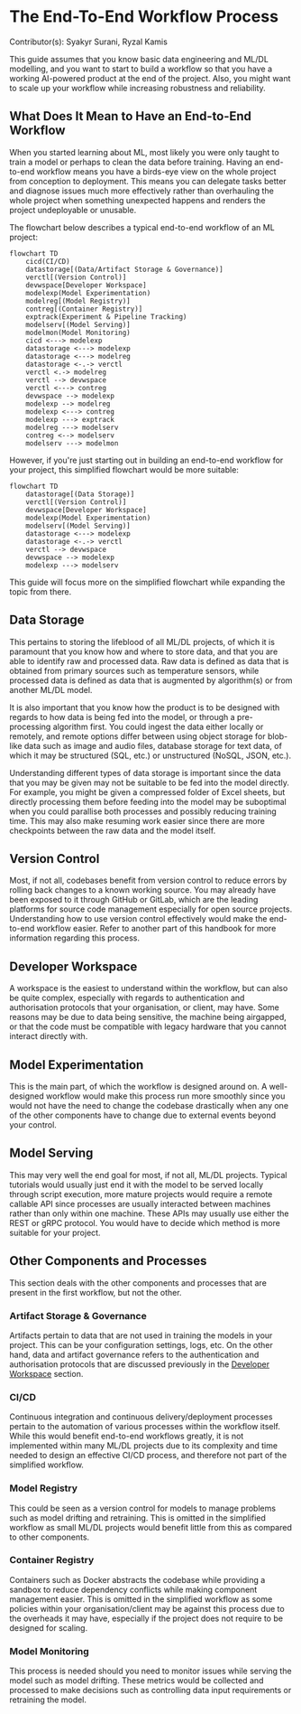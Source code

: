 # The End-To-End Workflow Process

Contributor(s): Syakyr Surani, Ryzal Kamis

This guide assumes that you know basic data engineering and ML/DL 
modelling, and you want to start to build a workflow so that you have
a working AI-powered product at the end of the project. Also, you might
want to scale up your workflow while increasing robustness and 
reliability.

## What Does It Mean to Have an End-to-End Workflow

When you started learning about ML, most likely you were only taught to
train a model or perhaps to clean the data before training. Having an
end-to-end workflow means you have a birds-eye view on the whole 
project from conception to deployment. This means you can delegate 
tasks better and diagnose issues much more effectively rather than 
overhauling the whole project when something unexpected happens and 
renders the project undeployable or unusable.

The flowchart below describes a typical end-to-end workflow of an ML
project:

```{mermaid}
flowchart TD
    cicd(CI/CD)
    datastorage[(Data/Artifact Storage & Governance)]
    verctl[(Version Control)]
    devwspace[Developer Workspace]
    modelexp(Model Experimentation)
    modelreg[(Model Registry)]
    contreg[(Container Registry)]
    exptrack(Experiment & Pipeline Tracking)
    modelserv[(Model Serving)]
    modelmon(Model Monitoring)
    cicd <---> modelexp
    datastorage <---> modelexp
    datastorage <---> modelreg
    datastorage <-.-> verctl
    verctl <.-> modelreg
    verctl --> devwspace
    verctl <---> contreg
    devwspace --> modelexp
    modelexp --> modelreg
    modelexp <---> contreg
    modelexp ---> exptrack
    modelreg ---> modelserv
    contreg <--> modelserv
    modelserv ---> modelmon
```

However, if you're just starting out in building an end-to-end workflow
for your project, this simplified flowchart would be more suitable:

```{mermaid}
flowchart TD
    datastorage[(Data Storage)]
    verctl[(Version Control)]
    devwspace[Developer Workspace]
    modelexp(Model Experimentation)
    modelserv[(Model Serving)]
    datastorage <---> modelexp
    datastorage <-.-> verctl
    verctl --> devwspace
    devwspace --> modelexp
    modelexp ---> modelserv
```

This guide will focus more on the simplified flowchart while expanding
the topic from there.

## Data Storage

This pertains to storing the lifeblood of all ML/DL projects, of which 
it is paramount that you know how and where to store data, and that you
are able to identify raw and processed data. Raw data is defined as 
data that is obtained from primary sources such as temperature sensors,
while processed data is defined as data that is augmented by 
algorithm(s) or from another ML/DL model.

It is also important that you know how the product is to be designed
with regards to how data is being fed into the model, or through a
pre-processing algorithm first. You could ingest the data either 
locally or remotely, and remote options differ between using object 
storage for blob-like data such as image and audio files, database 
storage for text data, of which it may be structured (SQL, etc.) or
unstructured (NoSQL, JSON, etc.).

Understanding different types of data storage is important since the
data that you may be given may not be suitable to be fed into the model
directly. For example, you might be given a compressed folder of Excel
sheets, but directly processing them before feeding into the model may
be suboptimal when you could parallise both processes and possibly 
reducing training time. This may also make resuming work easier since 
there are more checkpoints between the raw data and the model itself.

## Version Control

Most, if not all, codebases benefit from version control to reduce 
errors by rolling back changes to a known working source. You may 
already have been exposed to it through GitHub or GitLab, which are the
leading platforms for source code management especially for open source
projects. Understanding how to use version control effectively would 
make the end-to-end workflow easier. Refer to another part of this 
handbook for more information regarding this process.

## Developer Workspace

A workspace is the easiest to understand within the workflow, but can 
also be quite complex, especially with regards to authentication and
authorisation protocols that your organisation, or client, may have. 
Some reasons may be due to data being sensitive, the machine being 
airgapped, or that the code must be compatible with legacy hardware 
that you cannot interact directly with.

## Model Experimentation

This is the main part, of which the workflow is designed around on. A
well-designed workflow would make this process run more smoothly since
you would not have the need to change the codebase drastically when any
one of the other components have to change due to external events 
beyond your control.

## Model Serving

This may very well the end goal for most, if not all, ML/DL projects. 
Typical tutorials would usually just end it with the model to be served
locally through script execution, more mature projects would require
a remote callable API since processes are usually interacted between
machines rather than only within one machine. These APIs may usually 
use either the REST or gRPC protocol. You would have to decide which 
method is more suitable for your project.

## Other Components and Processes

This section deals with the other components and processes that are
present in the first workflow, but not the other.

### Artifact Storage & Governance

Artifacts pertain to data that are not used in training the models in
your project. This can be your configuration settings, logs, etc. On 
the other hand, data and artifact governance refers to the 
authentication and authorisation protocols that are discussed 
previously in the [Developer Workspace](#developer-workspace) section.

### CI/CD

Continuous integration and continuous delivery/deployment processes
pertain to the automation of various processes within the workflow 
itself. While this would benefit end-to-end workflows greatly, it is
not implemented within many ML/DL projects due to its complexity and 
time needed to design an effective CI/CD process, and therefore not 
part of the simplified workflow.

### Model Registry

This could be seen as a version control for models to manage problems 
such as model drifting and retraining. This is omitted in the 
simplified workflow as small ML/DL projects would benefit little from
this as compared to other components.

### Container Registry

Containers such as Docker abstracts the codebase while providing a 
sandbox to reduce dependency conflicts while making component 
management easier. This is omitted in the simplified workflow as some
policies within your organisation/client may be against this process 
due to the overheads it may have, especially if the project does not
require to be designed for scaling.

### Model Monitoring

This process is needed should you need to monitor issues while serving
the model such as model drifting. These metrics would be collected and
processed to make decisions such as controlling data input requirements
or retraining the model.

